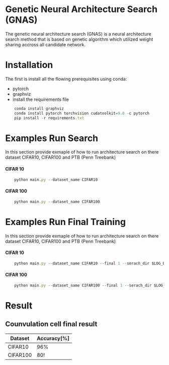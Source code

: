 # Genetic Neural Architecture Search (GNAS) 
The genetic neural architecture search (GNAS) is a neural architecture search method that is based on genetic algorithm which utilized weight sharing accross all candidate network.
 
# Installation
The first is install all the flowing prerequisites using conda:
* pytorch
* graphviz
* install the requirements file

```javascript
    conda install graphviz
    conda install pytorch torchvision cudatoolkit=9.0 -c pytorch
    pip install -r requirements.txt
```
# Examples Run Search
In this section provide exmaple of how to run architecture search on there dataset CIFAR10, CIFAR100 and PTB  (Penn Treebank)
#### CIFAR 10
```javascript
    python main.py --dataset_name CIFAR10
```
#### CIFAR 100
```javascript
    python main.py --dataset_name CIFAR100
```

# Examples Run Final Training
In this section provide exmaple of how to run architecture search on there dataset CIFAR10, CIFAR100 and PTB  (Penn Treebank)
#### CIFAR 10
```javascript
    python main.py --dataset_name CIFAR10 --final 1 --serach_dir $LOG_DIR
```
#### CIFAR 100
```javascript
    python main.py --dataset_name CIFAR100 --final 1 --serach_dir $LOG_DIR
```

# Result

## Counvulation cell final result
| Dataset | Accuracy[%] |
| --- | --- |
| CIFAR10 | 96% |
| CIFAR100 | 80! |